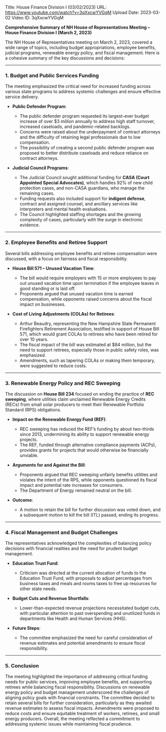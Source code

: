 Title: House Finance Division I (03/02/2023)
URL: https://www.youtube.com/watch?v=3qXxcwYVGqM
Upload Date: 2023-03-02
Video ID: 3qXxcwYVGqM

**Comprehensive Summary of NH House of Representatives Meeting – House Finance Division I (March 2, 2023)**

The NH House of Representatives meeting on March 2, 2023, covered a wide range of topics, including budget appropriations, employee benefits, judicial programs, renewable energy policy, and fiscal management. Here is a cohesive summary of the key discussions and decisions:

---

### **1. Budget and Public Services Funding**
The meeting emphasized the critical need for increased funding across various state programs to address systemic challenges and ensure effective service delivery.

- **Public Defender Program**:  
   - The public defender program requested its largest-ever budget increase of over $3 million annually to address high staff turnover, increased caseloads, and pandemic-related backlogs.  
   - Concerns were raised about the underpayment of contract attorneys and the difficulty of retaining legal professionals due to low compensation.  
   - The possibility of creating a second public defender program was proposed to better distribute caseloads and reduce reliance on contract attorneys.  

- **Judicial Council Programs**:  
   - The Judicial Council sought additional funding for **CASA (Court Appointed Special Advocates)**, which handles 92% of new child protection cases, and non-CASA guardians, who manage the remaining cases.  
   - Funding requests also included support for **indigent defense**, contract and assigned counsel, and ancillary services like interpreters and mental health evaluations.  
   - The Council highlighted staffing shortages and the growing complexity of cases, particularly with the surge in electronic evidence.

---

### **2. Employee Benefits and Retiree Support**
Several bills addressing employee benefits and retiree compensation were discussed, with a focus on fairness and fiscal responsibility.

- **House Bill 571 – Unused Vacation Time**:  
   - The bill would require employers with 15 or more employees to pay out unused vacation time upon termination if the employee leaves in good standing or is laid off.  
   - Proponents argued that unused vacation time is earned compensation, while opponents raised concerns about the fiscal impact on businesses.  

- **Cost of Living Adjustments (COLAs) for Retirees**:  
   - Arthur Beaudry, representing the New Hampshire State Permanent Firefighters Retirement Association, testified in support of House Bill 571, which would grant COLAs to retirees who have been retired for over 10 years.  
   - The fiscal impact of the bill was estimated at $84 million, but the need to support retirees, especially those in public safety roles, was emphasized.  
   - Amendments, such as tapering COLAs or making them temporary, were suggested to reduce costs.

---

### **3. Renewable Energy Policy and REC Sweeping**
The discussion on **House Bill 234** focused on ending the practice of **REC sweeping**, where utilities claim unclaimed Renewable Energy Credits (RECs) from small solar producers to meet their Renewable Portfolio Standard (RPS) obligations.

- **Impact on the Renewable Energy Fund (REF)**:  
   - REC sweeping has reduced the REF’s funding by about two-thirds since 2013, undermining its ability to support renewable energy projects.  
   - The REF, funded through alternative compliance payments (ACPs), provides grants for projects that would otherwise be financially unviable.  

- **Arguments for and Against the Bill**:  
   - Proponents argued that REC sweeping unfairly benefits utilities and violates the intent of the RPS, while opponents questioned its fiscal impact and potential rate increases for consumers.  
   - The Department of Energy remained neutral on the bill.  

- **Outcome**:  
   - A motion to retain the bill for further discussion was voted down, and a subsequent motion to kill the bill (ITL) passed, ending its progress.

---

### **4. Fiscal Management and Budget Challenges**
The representatives acknowledged the complexities of balancing policy decisions with financial realities and the need for prudent budget management.

- **Education Trust Fund**:  
   - Criticism was directed at the current allocation of funds to the Education Trust Fund, with proposals to adjust percentages from business taxes and meals and rooms taxes to free up resources for other state needs.  

- **Budget Cuts and Revenue Shortfalls**:  
   - Lower-than-expected revenue projections necessitated budget cuts, with particular attention to past overspending and unutilized funds in departments like Health and Human Services (HHS).  

- **Future Steps**:  
   - The committee emphasized the need for careful consideration of revenue estimates and potential amendments to ensure fiscal responsibility.

---

### **5. Conclusion**
The meeting highlighted the importance of addressing critical funding needs for public services, improving employee benefits, and supporting retirees while balancing fiscal responsibility. Discussions on renewable energy policy and budget management underscored the challenges of aligning policy goals with financial constraints. The committee decided to retain several bills for further consideration, particularly as they awaited revenue estimates to assess fiscal impacts. Amendments were proposed to reduce costs and ensure equitable treatment of workers, retirees, and small energy producers. Overall, the meeting reflected a commitment to addressing systemic issues while maintaining fiscal prudence.
